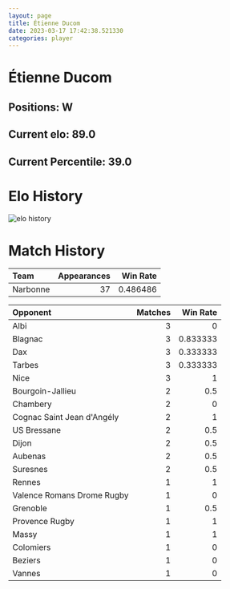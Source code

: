 ```yaml
---  
layout: page  
title: Étienne Ducom  
date: 2023-03-17 17:42:38.521330  
categories: player  
---
```

# Étienne Ducom

## Positions: W

## Current elo: 89.0

## Current Percentile: 39.0

# Elo History


![elo history](history_ÉtienneDucom.png)
# Match History


| Team     |   Appearances |   Win Rate |
|:---------|--------------:|-----------:|
| Narbonne |            37 |   0.486486 |

| Opponent                   |   Matches |   Win Rate |
|:---------------------------|----------:|-----------:|
| Albi                       |         3 |   0        |
| Blagnac                    |         3 |   0.833333 |
| Dax                        |         3 |   0.333333 |
| Tarbes                     |         3 |   0.333333 |
| Nice                       |         3 |   1        |
| Bourgoin-Jallieu           |         2 |   0.5      |
| Chambery                   |         2 |   0        |
| Cognac Saint Jean d'Angély |         2 |   1        |
| US Bressane                |         2 |   0.5      |
| Dijon                      |         2 |   0.5      |
| Aubenas                    |         2 |   0.5      |
| Suresnes                   |         2 |   0.5      |
| Rennes                     |         1 |   1        |
| Valence Romans Drome Rugby |         1 |   0        |
| Grenoble                   |         1 |   0.5      |
| Provence Rugby             |         1 |   1        |
| Massy                      |         1 |   1        |
| Colomiers                  |         1 |   0        |
| Beziers                    |         1 |   0        |
| Vannes                     |         1 |   0        |